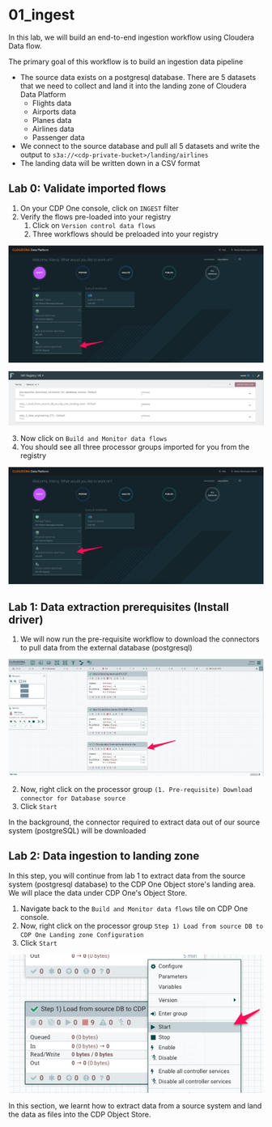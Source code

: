 # 01_ingest

In this lab, we will build an end\-to\-end ingestion workflow using Cloudera Data flow.

The primary goal of this workflow is to build an ingestion data pipeline

- The source data exists on a postgresql database. There are 5 datasets that we need to collect and land it into the landing zone of Cloudera Data Platform
    - Flights data
    - Airports data
    - Planes data
    - Airlines data
    - Passenger data
- We connect to the source database and pull all 5 datasets and write the output to ```s3a://<cdp-private-bucket>/landing/airlines```
- The landing data will be written down in a CSV format

## Lab 0: Validate imported flows
1. On your CDP One console, click on ```INGEST``` filter
2. Verify the flows pre\-loaded into your registry
    1. Click on ```Version control data flows```
    2. Three workflows should be preloaded into your registry

![Screen_Shot_2022-09-19_at_8-11-17_PM.png](image/Screen_Shot_2022-09-19_at_8-11-17_PM.png)

![Screen_Shot_2022-09-19_at_8-14-01_PM.png](image/Screen_Shot_2022-09-19_at_8-14-01_PM.png)

3. Now click on ```Build and Monitor data flows```
4. You should see all three processor groups imported for you from the registry

![Screen_Shot_2022-09-19_at_8-11-17_PM-1.png](image/Screen_Shot_2022-09-19_at_8-11-17_PM-1.png)

## Lab 1: Data extraction prerequisites (Install driver)

1. We will now run the pre-requisite workflow to download the connectors to pull data from the external database (postgresql)

![Screen_Shot_2022-09-19_at_8-16-44_PM.png](image/Screen_Shot_2022-09-19_at_8-16-44_PM.png)

2. Now, right click on the processor group ```(1. Pre-requisite) Download connector for Database source```
3. Click ```Start```

In the background, the connector required to extract data out of our source system (postgreSQL) will be downloaded

## Lab 2: Data ingestion to landing zone

In this step, you will continue from lab 1 to extract data from the source system (postgresql database) to the CDP One Object store's landing area. We will place the data under CDP One's Object Store.

1. Navigate back to the ```Build and Monitor data flows``` tile on CDP One console.
2. Now, right click on the processor group ```Step 1) Load from source DB to CDP One Landing zone Configuration```
3. Click ```Start```

![Screen_Shot_2022-09-19_at_9-23-27_PM.png](image/Screen_Shot_2022-09-19_at_9-23-27_PM.png)

In this section, we learnt how to extract data from a source system and land the data as files into the CDP Object Store.
